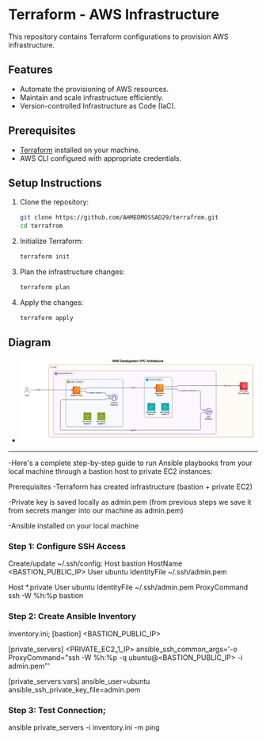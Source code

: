# Terraform - AWS Infrastructure

This repository contains Terraform configurations to provision AWS infrastructure.

## Features

- Automate the provisioning of AWS resources.
- Maintain and scale infrastructure efficiently.
- Version-controlled Infrastructure as Code (IaC).

## Prerequisites

- [Terraform](https://www.terraform.io/) installed on your machine.
- AWS CLI configured with appropriate credentials.

## Setup Instructions

1. Clone the repository:
   ```bash
   git clone https://github.com/AHMEDMOSSAD29/terrafrom.git
   cd terrafrom
   ```

2. Initialize Terraform:
   ```bash
   terraform init
   ```

3. Plan the infrastructure changes:
   ```bash
   terraform plan
   ```

4. Apply the changes:
   ```bash
   terraform apply
   ```

 ## Diagram
 - ![Infrastructure Diagram](images/diagram.png)



-----------------------------------------------------------------------------------------------
-Here's a complete step-by-step guide to run Ansible playbooks from your local machine through a bastion host to private EC2 instances:

Prerequisites
-Terraform has created infrastructure (bastion + private EC2)

-Private key is saved locally as admin.pem (from previous steps we save it from secrets manger into our machine as admin.pem)

-Ansible installed on your local machine

### Step 1: Configure SSH Access

Create/update ~/.ssh/config:
   Host bastion
  HostName <BASTION_PUBLIC_IP>
  User ubuntu
  IdentityFile ~/.ssh/admin.pem

Host *.private
  User ubuntu
  IdentityFile ~/.ssh/admin.pem
  ProxyCommand ssh -W %h:%p bastion

### Step 2: Create Ansible Inventory
   inventory.ini;
   [bastion]
<BASTION_PUBLIC_IP>

[private_servers]
<PRIVATE_EC2_1_IP> ansible_ssh_common_args='-o ProxyCommand="ssh -W %h:%p -q ubuntu@<BASTION_PUBLIC_IP> -i admin.pem"'

[private_servers:vars]
ansible_user=ubuntu
ansible_ssh_private_key_file=admin.pem

### Step 3: Test Connection;
   ansible private_servers -i inventory.ini -m ping
